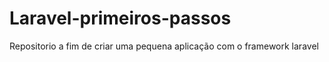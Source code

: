 # Laravel-primeiros-passos
Repositorio a fim de criar uma pequena aplicação com o framework laravel 
